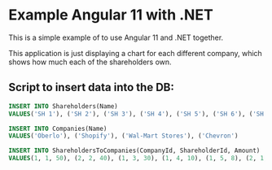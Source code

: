 # Example Angular 11 with .NET
This is a simple example of to use Angular 11 and .NET together.

This application is just displaying a chart for each different company, which shows how much each of the shareholders own.
## Script to insert data into the DB: 
```sql
INSERT INTO Shareholders(Name)
VALUES('SH 1'), ('SH 2'), ('SH 3'), ('SH 4'), ('SH 5'), ('SH 6'), ('SH 7'), ('SH 8'), ('SH 9'), ('SH 15')

INSERT INTO Companies(Name)
VALUES('Oberlo'), ('Shopify'), ('Wal-Mart Stores'), ('Chevron')

INSERT INTO ShareholdersToCompanies(CompanyId, ShareholderId, Amount)
VALUES(1, 1, 50), (2, 2, 40), (1, 3, 30), (1, 4, 10), (1, 5, 8), (2, 1, 60), (1, 9, 1), (1, 8, 1)
```
